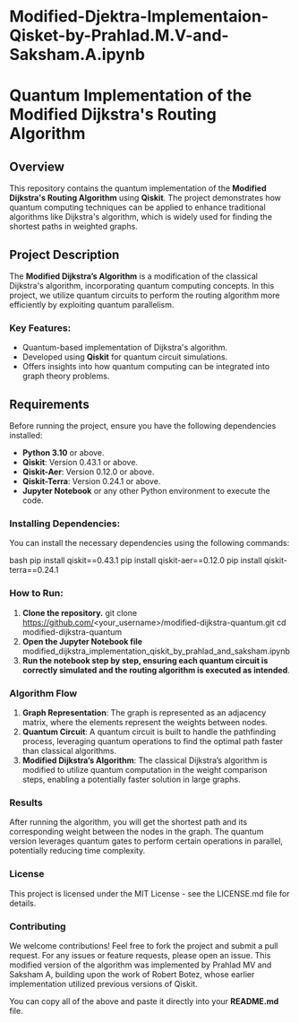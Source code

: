 # Modified-Djektra-Implementaion-Qisket-by-Prahlad.M.V-and-Saksham.A.ipynb
# Quantum Implementation of the Modified Dijkstra's Routing Algorithm

## Overview
This repository contains the quantum implementation of the **Modified Dijkstra's Routing Algorithm** using **Qiskit**. The project demonstrates how quantum computing techniques can be applied to enhance traditional algorithms like Dijkstra's algorithm, which is widely used for finding the shortest paths in weighted graphs.

## Project Description
The **Modified Dijkstra’s Algorithm** is a modification of the classical Dijkstra's algorithm, incorporating quantum computing concepts. In this project, we utilize quantum circuits to perform the routing algorithm more efficiently by exploiting quantum parallelism.

### Key Features:
- Quantum-based implementation of Dijkstra's algorithm.
- Developed using **Qiskit** for quantum circuit simulations.
- Offers insights into how quantum computing can be integrated into graph theory problems.

## Requirements
Before running the project, ensure you have the following dependencies installed:

- **Python 3.10** or above.
- **Qiskit**: Version 0.43.1 or above.
- **Qiskit-Aer**: Version 0.12.0 or above.
- **Qiskit-Terra**: Version 0.24.1 or above.
- **Jupyter Notebook** or any other Python environment to execute the code.

### Installing Dependencies:
You can install the necessary dependencies using the following commands:

bash
pip install qiskit==0.43.1
pip install qiskit-aer==0.12.0
pip install qiskit-terra==0.24.1

### How to Run:
1. **Clone the repository.**
git clone https://github.com/<your_username>/modified-dijkstra-quantum.git
cd modified-dijkstra-quantum
2. **Open the Jupyter Notebook file** modified_dijkstra_implementation_qiskit_by_prahlad_and_saksham.ipynb
3. **Run the notebook step by step, ensuring each quantum circuit is correctly simulated and the routing algorithm is executed as intended**.

### Algorithm Flow
1. **Graph Representation**: The graph is represented as an adjacency matrix, where the elements represent the weights between nodes.
2. **Quantum Circuit**: A quantum circuit is built to handle the pathfinding process, leveraging quantum operations to find the optimal path faster than classical algorithms.
3. **Modified Dijkstra’s Algorithm**: The classical Dijkstra’s algorithm is modified to utilize quantum computation in the weight comparison steps, enabling a potentially faster solution in large graphs.

### Results
After running the algorithm, you will get the shortest path and its corresponding weight between the nodes in the graph. The quantum version leverages quantum gates to perform certain operations in parallel, potentially reducing time complexity.

### License
This project is licensed under the MIT License - see the LICENSE.md file for details.

### Contributing
We welcome contributions! Feel free to fork the project and submit a pull request. For any issues or feature requests, please open an issue. This modified version of the algorithm was implemented by Prahlad MV and Saksham A, building upon the work of Robert Botez, whose earlier implementation utilized previous versions of Qiskit.

You can copy all of the above and paste it directly into your **README.md** file.
